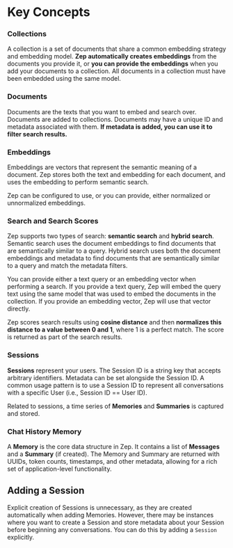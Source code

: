 # Key Concepts


### Collections

A collection is a set of documents that share a common embedding strategy and embedding model. **Zep automatically creates embeddings** from the documents you provide it, or **you can provide the embeddings** when you add your documents to a collection. All documents in a collection must have been embedded using the same model.

### Documents

Documents are the texts that you want to embed and search over. Documents are added to collections. Documents may have a unique ID and metadata associated with them. **If metadata is added, you can use it to filter search results.**

### Embeddings

Embeddings are vectors that represent the semantic meaning of a document. Zep stores both the text and embedding for each document, and uses the embedding to perform semantic search.

Zep can be configured to use, or you can provide, either normalized or unnormalized embeddings.

### Search and Search Scores

Zep supports two types of search: **semantic search** and **hybrid search**. Semantic search uses the document embeddings to find documents that are semantically similar to a query. Hybrid search uses both the document embeddings and metadata to find documents that are semantically similar to a query and match the metadata filters.

You can provide either a text query or an embedding vector when performing a search. If you provide a text query, Zep will embed the query text using the same model that was used to embed the documents in the collection. If you provide an embedding vector, Zep will use that vector directly.

Zep scores search results using **cosine distance** and then **normalizes this distance to a value between 0 and 1**, where 1 is a perfect match. The score is returned as part of the search results.

### Sessions

**Sessions** represent your users. The Session ID is a string key that accepts arbitrary identifiers. Metadata can be set alongside the Session ID. A common usage pattern is to use a Session ID to represent all conversations with a specific User (i.e., Session ID == User ID).

Related to sessions, a time series of **Memories** and **Summaries** is captured and stored.

### Chat History Memory

A **Memory** is the core data structure in Zep. It contains a list of **Messages** and a **Summary** (if created). The Memory and Summary are returned with UUIDs, token counts, timestamps, and other metadata, allowing for a rich set of application-level functionality.

## Adding a Session
Explicit creation of Sessions is unnecessary, as they are created automatically when adding Memories. However, there may be instances where you want to create a Session and store metadata about your Session before beginning any conversations. You can do this by adding a `Session` explicitly. 